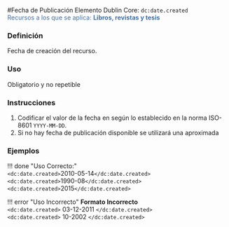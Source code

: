 #Fecha de Publicación
Elemento Dublin Core: `dc:date.created`  
<span style="color:#3F72AF">Recursos a los que se aplica: __Libros, revistas y tesis__ </span>

### __Definición__
Fecha de creación del recurso.

### __Uso__
Obligatorio y no repetible  

### __Instrucciones__  
1. Codificar el valor de la fecha en según lo establecido en la norma ISO-8601 `YYYY-MM-DD`. 
2. Si no hay fecha de publicación disponible se utilizará una aproximada

### __Ejemplos__

!!! done "Uso Correcto:"  
    `<dc:date.created>`2010-05-14`</dc:date.created>`  
    `<dc:date.created>`1990-08`</dc:date.created>`
    `<dc:date.created>`2015`</dc:date.created>`


!!! error "Uso Incorrecto"
    **Formato Incorrecto**  
    `<dc:date.created>` 03-12-2011 `</dc:date.created>`   
    `<dc:date.created>` 10-2002 `</dc:date.created>`   
